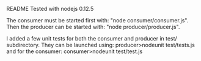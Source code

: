 README
Tested with nodejs 0.12.5

The consumer must be started first with: "node consumer/consumer.js".
Then the producer can be started with: "node producer/producer.js".

I added a few unit tests for both the consumer and producer in test/ subdirectory.
They can be launched using:
producer>nodeunit test/tests.js
and for the consumer:
consumer>nodeunit test/test.js
